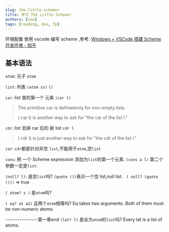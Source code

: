 ```yaml
---
slug: the-little-schemer
title: 学习 The Little Schemer
authors: [zoe]
tags: [reading, dev, fp]
---
```


环境配置
使用 vscode 编写 scheme ,参考: [Windows + VSCode 搭建 Scheme 开发环境 - 知乎](https://zhuanlan.zhihu.com/p/405246479)

## 基本语法

`atom`: 元子 `atom`

`list`: 列表 `(atom ss)` `()`

`car`: list 里的第一个 元素 `(car l)`

> The primitive car is definedonly for non-empty lists.

> ( car l) is another way to ask for "the car of the list l."

`cdr`: list 去掉 car 后的 新 list `cdr l`

> ( cdr l) is just another way to ask for "the cdr of the list l."

`car`: `cdr`都是针对非空 `list`,不能用于`atom`,空`list`

`cons`: 把 一个 Scheme expression 添加为`list`的第一个元素. `(cons a l)` 第二个参数一定是`list`.

`(null? l)`: 是空`list`吗? `(quote ())`表示一个空 list,null list. ` ( null? (quote ()))` => true

`( atom? s )` 是`atom`吗?

`( eq? a1 a2)` 这两个`atom`相等吗? Eq takes two arguments. Both of them must be non-numeric atoms.

----------------第一章end
`(lat? l)` 是全为`atom`的`list`吗? Every lat is a list of atoms.
